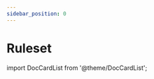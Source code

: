 ```yaml
---
sidebar_position: 0
---
```


# Ruleset

import DocCardList from '@theme/DocCardList';

<DocCardList />
